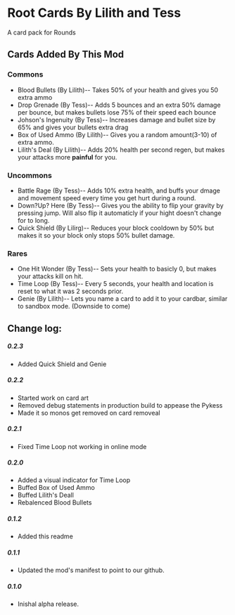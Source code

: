 # Root Cards By Lilith and Tess
A card pack for Rounds
## Cards Added By This Mod
### Commons
- Blood Bullets (By Lilith)-- Takes 50% of your health and gives you 50 extra ammo
- Drop Grenade (By Tess)-- Adds 5 bounces and an extra 50% damage per bounce, but makes bullets lose 75% of their speed each bounce
- Johson's Ingenuity (By Tess)-- Increases damage and bullet size by 65% and gives your bullets extra drag
- Box of Used Ammo (By Lilith)-- Gives you a random amount(3-10) of extra ammo.
- Lilith's Deal (By Lilith)-- Adds 20% health per second regen, but makes your attacks more **painful** for you.


### Uncommons
- Battle Rage (By Tess)-- Adds 10% extra health, and buffs your dmage and movement speed every time you get hurt during a round.
- Down?Up? Here (By Tess)-- Gives you the ability to flip your gravity by pressing jump. Will also flip it automaticly if your hight doesn't change for to long.
- Quick Shield (By Lilirg)-- Reduces your block cooldown by 50% but makes it so your block only stops 50% bullet damage.

### Rares
- One Hit Wonder (By Tess)-- Sets your health to basicly 0, but makes your attacks kill on hit.
- Time Loop (By Tess)-- Every 5 seconds, your health and location is reset to what it was 2 seconds prior.
- Genie (By Lilith)-- Lets you name a card to add it to your cardbar, similar to sandbox mode. (Downside to come)


## Change log:

##### 0.2.3
- Added Quick Shield and Genie

##### 0.2.2
- Started work on card art
- Removed debug statements in production build to appease the Pykess
- Made it so monos get removed on card removeal

##### 0.2.1
- Fixed Time Loop not working in online mode

##### 0.2.0
- Added a visual indicator for Time Loop
- Buffed Box of Used Ammo
- Buffed Lilith's Deall
- Rebalenced Blood Bullets 

##### 0.1.2
- Added this readme

##### 0.1.1
- Updated the mod's manifest to point to our github.

##### 0.1.0
- Inishal alpha release.